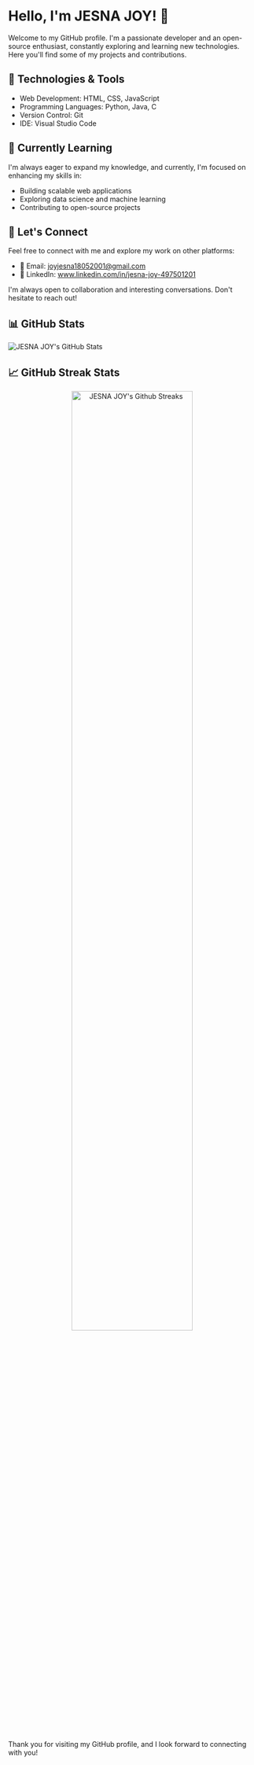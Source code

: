# Hello, I'm JESNA JOY! 👋

Welcome to my GitHub profile. I'm a passionate developer and an open-source enthusiast, constantly exploring and learning new technologies. Here you'll find some of my projects and contributions.

## 🔧 Technologies & Tools

- Web Development: HTML, CSS, JavaScript
- Programming Languages: Python, Java, C
- Version Control: Git
- IDE: Visual Studio Code

## 🌱 Currently Learning

I'm always eager to expand my knowledge, and currently, I'm focused on enhancing my skills in:

- Building scalable web applications
- Exploring data science and machine learning
- Contributing to open-source projects

## 🤝 Let's Connect

Feel free to connect with me and explore my work on other platforms:

- 📧 Email: joyjesna18052001@gmail.com
- 💼 LinkedIn: www.linkedin.com/in/jesna-joy-497501201

I'm always open to collaboration and interesting conversations. Don't hesitate to reach out!

## 📊 GitHub Stats

![JESNA JOY's GitHub Stats](https://github-readme-stats.vercel.app/api?username=JESNA-JOY&show_icons=true&count_private=true&theme=radical)

## 📈 GitHub Streak Stats

<div align="center">
  <img src="https://github-readme-streak-stats.herokuapp.com/?user=JESNA-JOY&theme=dark" alt="JESNA JOY's Github Streaks" width="70%">
</div>

Thank you for visiting my GitHub profile, and I look forward to connecting with you!
